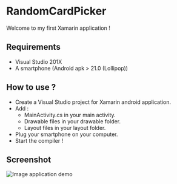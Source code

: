 # RandomCardPicker

Welcome to my first Xamarin application !

## Requirements
- Visual Studio 201X
- A smartphone (Android apk > 21.0 (Lollipop))

## How to use ?

- Create a Visual Studio project for Xamarin android application.
- Add : 
    - MainActivity.cs in your main activity.
    - Drawable files in your drawable folder.
    - Layout files in your layout folder.
- Plug your smartphone on your computer.
- Start the compiler !

## Screenshot

![Image application demo](https://github.com/AerWyn81/RandomCardPicker/docs/card.png)
